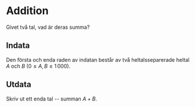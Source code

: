 # Addition
Givet två tal, vad är deras summa?

## Indata
Den första och enda raden av indatan består av två heltalsseparerade heltal $A$ och $B$ ($0 \le A, B \le 1\,000$).

## Utdata
Skriv ut ett enda tal -- summan $A + B$.
